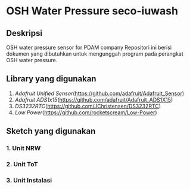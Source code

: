 # OSH Water Pressure seco-iuwash
## Deskripsi
OSH water pressure sensor for PDAM company
Repositori ini berisi dokumen yang dibutuhkan untuk mengunggah program pada perangkat OSH water pressure.


## Library yang digunakan
1. *Adafruit Unified Sensor*(https://github.com/adafruit/Adafruit_Sensor)
2. *Adafruit ADS1x15*(https://github.com/adafruit/Adafruit_ADS1X15)
3. *DS3232RTC*(https://github.com/JChristensen/DS3232RTC)
4. *Low Power*(https://github.com/rocketscream/Low-Power)

## Sketch yang digunakan
### 1. Unit NRW

### 2. Unit ToT

### 3. Unit Instalasi
